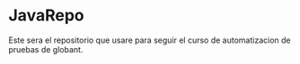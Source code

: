 # JavaRepo
Este sera el repositorio que usare para seguir el curso de automatizacion de pruebas de globant.
